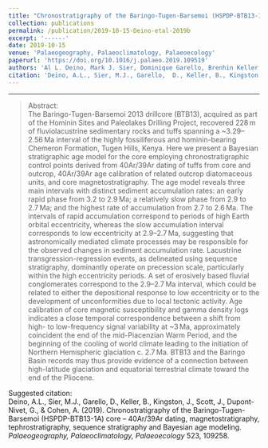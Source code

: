 ```yaml
---
title: "Chronostratigraphy of the Baringo-Tugen-Barsemoi (HSPDP-BTB13-1A) core – 40Ar/39Ar dating, magnetostratigraphy, tephrostratigraphy, sequence stratigraphy and Bayesian age modeling"
collection: publications
permalink: /publication/2019-10-15-Deino-etal-2019b
excerpt: '------'
date: 2019-10-15
venue: 'Palaeogeography, Palaeoclimatology, Palaeoecology'
paperurl: 'https://doi.org/10.1016/j.palaeo.2019.109519'
authors: 'Al L. Deino, Mark J. Sier, Dominique Garello, Brenhin Keller, John Kingston, Jennifer Scott, Guillaume Dupont-Nivet, and  A. Cohen'
citation: 'Deino, A.L., Sier, M.J., Garello,  D., Keller, B., Kingston, J., Scott, J., Dupont-Nivet, G., &amp; Cohen, A. (2019). Chronostratigraphy of the Baringo-Tugen-Barsemoi (HSPDP-BTB13-1A) core – 40Ar/39Ar dating, magnetostratigraphy, tephrostratigraphy, sequence stratigraphy and Bayesian age modeling. <i>Palaeogeography, Palaeoclimatology, Palaeoecology</i> 523, 109258.'
---
```


------

>Abstract: <br/>The Baringo-Tugen-Barsemoi 2013 drillcore (BTB13), acquired as part of the Hominin Sites and Paleolakes Drilling Project, recovered 228 m of fluviolacustrine sedimentary rocks and tuffs spanning a ~3.29–2.56 Ma interval of the highly fossiliferous and hominin-bearing Chemeron Formation, Tugen Hills, Kenya. Here we present a Bayesian stratigraphic age model for the core employing chronostratigraphic control points derived from 40Ar/39Ar dating of tuffs from core and outcrop, 40Ar/39Ar age calibration of related outcrop diatomaceous units, and core magnetostratigraphy. The age model reveals three main intervals with distinct sediment accumulation rates: an early rapid phase from 3.2 to 2.9 Ma; a relatively slow phase from 2.9 to 2.7 Ma; and the highest rate of accumulation from 2.7 to 2.6 Ma. The intervals of rapid accumulation correspond to periods of high Earth orbital eccentricity, whereas the slow accumulation interval corresponds to low eccentricity at 2.9–2.7 Ma, suggesting that astronomically mediated climate processes may be responsible for the observed changes in sediment accumulation rate. Lacustrine transgression-regression events, as delineated using sequence stratigraphy, dominantly operate on precession scale, particularly within the high eccentricity periods. A set of erosively based fluvial conglomerates correspond to the 2.9–2.7 Ma interval, which could be related to either the depositional response to low eccentricity or to the development of unconformities due to local tectonic activity. Age calibration of core magnetic susceptibility and gamma density logs indicates a close temporal correspondence between a shift from high- to low-frequency signal variability at ~3 Ma, approximately coincident the end of the mid-Piacenzian Warm Period, and the beginning of the cooling of world climate leading to the initiation of Northern Hemispheric glaciation c. 2.7 Ma. BTB13 and the Baringo Basin records may thus provide evidence of a connection between high-latitude glaciation and equatorial terrestrial climate toward the end of the Pliocene.

Suggested citation: <br/>Deino, A.L., Sier, M.J., Garello,  D., Keller, B., Kingston, J., Scott, J., Dupont-Nivet, G., & Cohen, A. (2019). Chronostratigraphy of the Baringo-Tugen-Barsemoi (HSPDP-BTB13-1A) core – 40Ar/39Ar dating, magnetostratigraphy, tephrostratigraphy, sequence stratigraphy and Bayesian age modeling. <i>Palaeogeography, Palaeoclimatology, Palaeoecology</i> 523, 109258.
